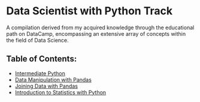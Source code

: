 # Data Scientist with Python Track
A compilation derived from my acquired knowledge through the educational path on DataCamp, encompassing an extensive array of concepts within the field of Data Science.

## Table of Contents:
- <a href="https://github.com/anxta/Data-Scientist-with-Python-Track/tree/main/Intermediate%20Python">Intermediate Python</a>
- <a href="https://github.com/anxta/Data-Scientist-with-Python-Track/tree/main/Data%20Manipulation%20with%20Pandas" > Data Manipulation with Pandas </a>
- <a href="https://github.com/anxta/Data-Scientist-with-Python-Track/tree/main/Joining%20Data%20with%20Pandas" > Joining Data with Pandas </a>
- <a href="https://github.com/anxta/Data-Scientist-with-Python-Track/tree/main/Introduction%20to%20Statistics%20with%20Python" > Introduction to Statistics with Python </a>
